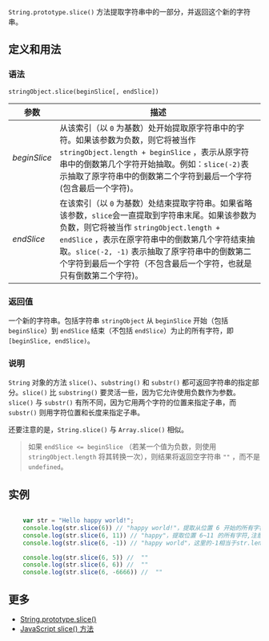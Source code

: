 `String.prototype.slice()` 方法提取字符串中的一部分，并返回这个新的字符串。

## 定义和用法

### 语法

`stringObject.slice(beginSlice[, endSlice])`

| 参数 | 描述 |
| --- | --- |
| _beginSlice_ | 从该索引（以 `0` 为基数）处开始提取原字符串中的字符。如果该参数为负数，则它将被当作 `stringObject.length + beginSlice` ，表示从原字符串中的倒数第几个字符开始抽取。例如：`slice(-2)`表示抽取了原字符串中的倒数第二个字符到最后一个字符(包含最后一个字符)。 |
| _endSlice_ | 在该索引（以 `0` 为基数）处结束提取字符串。如果省略该参数，`slice`会一直提取到字符串末尾。如果该参数为负数，则它将被当作 `stringObject.length + endSlice` ，表示在原字符串中的倒数第几个字符结束抽取。`slice(-2, -1)` 表示抽取了原字符串中的倒数第二个字符到最后一个字符（不包含最后一个字符，也就是只有倒数第二个字符)。 |

### 返回值

一个新的字符串。包括字符串 `stringObject` 从 `beginSlice` 开始（包括 `beginSlice`）到 `endSlice` 结束（不包括 `endSlice`）为止的所有字符，即`[beginSlice, endSlice)`。

### 说明

`String` 对象的方法 `slice()`、`substring()` 和 `substr()` 都可返回字符串的指定部分。`slice()` 比 `substring()` 要灵活一些，因为它允许使用负数作为参数。`slice()` 与 `substr()` 有所不同，因为它用两个字符的位置来指定子串，而 `substr()` 则用字符位置和长度来指定子串。

还要注意的是，`String.slice()` 与 `Array.slice()` 相似。

> 如果 `endSlice <= beginSlice` （若某一个值为负数，则使用 `stringObject.length` 将其转换一次），则结果将返回空字符串 `""` ，而不是 `undefined`。

## 实例

``` javascript

    var str = "Hello happy world!";
    console.log(str.slice(6)) // "happy world!"，提取从位置 6 开始的所有字符
    console.log(str.slice(6, 11)) // "happy"，提取位置 6~11 的所有字符,注意：happy中‘y’的下标是10
    console.log(str.slice(6, -1)) // "happy world"，这里的-1相当于str.length-1

    console.log(str.slice(6, 5)) //  ""
    console.log(str.slice(6, 6)) //  ""
    console.log(str.slice(6, -6666)) //  ""

```

## 更多

*   [String.prototype.slice()](https://developer.mozilla.org/zh-CN/docs/Web/JavaScript/Reference/Global_Objects/String/slice)
*   [JavaScript slice() 方法](http://www.w3school.com.cn/jsref/jsref_slice_string.asp)